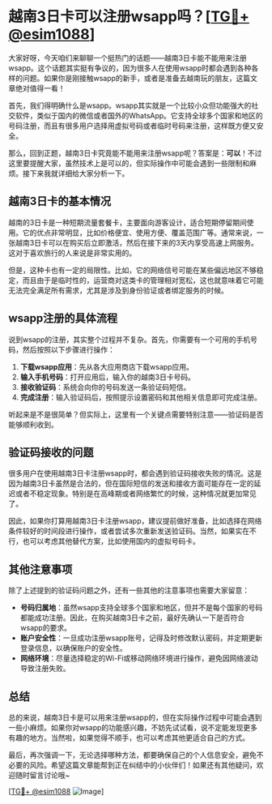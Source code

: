 # 越南3日卡可以注册wsapp吗？[[TG💪+ @esim1088](https://t.me/s/esim1088)]

大家好呀，今天咱们来聊聊一个挺热门的话题——越南3日卡能不能用来注册wsapp。这个话题其实挺有争议的，因为很多人在使用wsapp时都会遇到各种各样的问题。如果你是刚接触wsapp的新手，或者是准备去越南玩的朋友，这篇文章绝对值得一看！

首先，我们得明确什么是wsapp。wsapp其实就是一个比较小众但功能强大的社交软件，类似于国内的微信或者国外的WhatsApp。它支持全球多个国家和地区的号码注册，而且有很多用户选择用虚拟号码或者临时号码来注册，这样既方便又安全。

那么，回到正题，越南3日卡究竟能不能用来注册wsapp呢？答案是：**可以**！不过这里要提醒大家，虽然技术上是可以的，但实际操作中可能会遇到一些限制和麻烦。接下来我就详细给大家分析一下。

## 越南3日卡的基本情况

越南的3日卡是一种短期流量套餐卡，主要面向游客设计，适合短期停留期间使用。它的优点非常明显，比如价格便宜、使用方便、覆盖范围广等。通常来说，一张越南3日卡可以在购买后立即激活，然后在接下来的3天内享受高速上网服务。这对于喜欢旅行的人来说是非常实用的。

但是，这种卡也有一定的局限性。比如，它的网络信号可能在某些偏远地区不够稳定，而且由于是临时性的，运营商对这类卡的管理相对宽松，这也就意味着它可能无法完全满足所有需求，尤其是涉及到身份验证或者绑定服务的时候。

## wsapp注册的具体流程

说到wsapp的注册，其实整个过程并不复杂。首先，你需要有一个可用的手机号码，然后按照以下步骤进行操作：

1. **下载wsapp应用**：先从各大应用商店下载wsapp应用。
2. **输入手机号码**：打开应用后，输入你的越南3日卡号码。
3. **接收验证码**：系统会向你的号码发送一条验证码短信。
4. **完成注册**：输入验证码后，按照提示设置密码和其他相关信息即可完成注册。

听起来是不是很简单？但实际上，这里有一个关键点需要特别注意——验证码是否能够顺利收到。

## 验证码接收的问题

很多用户在使用越南3日卡注册wsapp时，都会遇到验证码接收失败的情况。这是因为越南3日卡虽然是合法的，但在国际短信的发送和接收方面可能存在一定的延迟或者不稳定现象。特别是在高峰期或者网络繁忙的时候，这种情况就更加常见了。

因此，如果你打算用越南3日卡注册wsapp，建议提前做好准备，比如选择在网络条件较好的时间段进行操作，或者尝试多次重新发送验证码。当然，如果实在不行，也可以考虑其他替代方案，比如使用国内的虚拟号码卡。

## 其他注意事项

除了上述提到的验证码问题之外，还有一些其他的注意事项也需要大家留意：

- **号码归属地**：虽然wsapp支持全球多个国家和地区，但并不是每个国家的号码都能成功注册。因此，在购买越南3日卡之前，最好先确认一下是否符合wsapp的要求。
- **账户安全性**：一旦成功注册wsapp账号，记得及时修改默认密码，并定期更新登录信息，以确保账户的安全性。
- **网络环境**：尽量选择稳定的Wi-Fi或移动网络环境进行操作，避免因网络波动导致注册失败。

## 总结

总的来说，越南3日卡是可以用来注册wsapp的，但在实际操作过程中可能会遇到一些小麻烦。如果你对wsapp的功能感兴趣，不妨先试试看，说不定能发现更多有趣的地方。当然啦，如果觉得不顺手，也可以考虑其他更适合自己的方式。

最后，再次强调一下，无论选择哪种方法，都要确保自己的个人信息安全，避免不必要的风险。希望这篇文章能帮到正在纠结中的小伙伴们！如果还有其他疑问，欢迎随时留言讨论哦~

[[TG💪+ @esim1088](https://t.me/s/esim1088) ![Image](https://i.postimg.cc/4NQfJmqS/Snipaste-2025-05-13-00-14-12.png)]